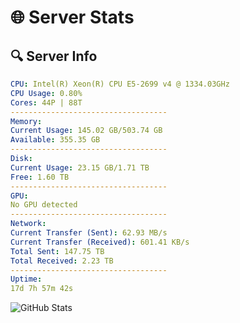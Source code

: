 # 🌐 Server Stats
## 🔍 Server Info
```yaml
CPU: Intel(R) Xeon(R) CPU E5-2699 v4 @ 1334.03GHz
CPU Usage: 0.80%
Cores: 44P | 88T
-----------------------------------
Memory:
Current Usage: 145.02 GB/503.74 GB
Available: 355.35 GB
-----------------------------------
Disk:
Current Usage: 23.15 GB/1.71 TB
Free: 1.60 TB
-----------------------------------
GPU:
No GPU detected
-----------------------------------
Network:
Current Transfer (Sent): 62.93 MB/s
Current Transfer (Received): 601.41 KB/s
Total Sent: 147.75 TB
Total Received: 2.23 TB
-----------------------------------
Uptime:
17d 7h 57m 42s
```
![GitHub Stats](https://img.shields.io/badge/Updated-2025-02-25_06:41:00-blue)